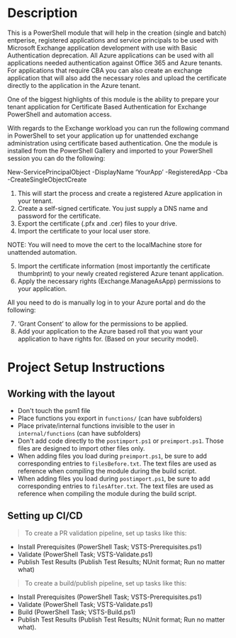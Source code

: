 ﻿# Description

This is a PowerShell module that will help in the creation (single and batch) entperise, registered applications and service principals to be used with Microsoft Exchange application development with use with Basic Authentication deprecation. All Azure applications can be used with all applications needed authentication against Office 365 and Azure tenants. For applications that require CBA you can also create an exchange application that will also add the necessary roles and upload the certificate directly to the application in the Azure tenant.

One of the biggest highlights of this module is the ability to prepare your tenant application for Certificate Based Authentication for Exchange PowerShell and automation access. 

With regards to the Exchange workload you can run the following command in PowerShell to set your application up for unattended exchange administration using certificate based authentication. One the module is installed from the PowerShell Gallery and imported to your PowerShell session you can do the following:

New-ServicePrincipalObject -DisplayName ‘YourApp’ -RegisteredApp -Cba -CreateSingleObjectCreate 

1.	This will start the process and create a registered Azure application in your tenant.
2.	Create a self-signed certificate. You just supply a DNS name and password for the certificate.
3.	Export the certificate (.pfx and .cer) files to your drive.
4.	Import the certificate to your local user store. 

NOTE: You will need to move the cert to the localMachine store for unattended automation. 

5.	Import the certificate information (most importantly the certificate thumbprint) to your newly created registered Azure tenant application.
6.	Apply the necessary rights (Exchange.ManageAsApp) permissions to your application.

All you need to do is manually log in to your Azure portal and do the following:

7.	‘Grant Consent’ to allow for the permissions to be applied. 
8.	Add your application to the Azure based roll that you want your application to have rights for. (Based on your security model).


# Project Setup Instructions
## Working with the layout

 - Don't touch the psm1 file
 - Place functions you export in `functions/` (can have subfolders)
 - Place private/internal functions invisible to the user in `internal/functions` (can have subfolders)
 - Don't add code directly to the `postimport.ps1` or `preimport.ps1`.
   Those files are designed to import other files only.
 - When adding files you load during `preimport.ps1`, be sure to add corresponding entries to `filesBefore.txt`.
   The text files are used as reference when compiling the module during the build script.
 - When adding files you load during `postimport.ps1`, be sure to add corresponding entries to `filesAfter.txt`.
   The text files are used as reference when compiling the module during the build script.

## Setting up CI/CD

> To create a PR validation pipeline, set up tasks like this:

 - Install Prerequisites (PowerShell Task; VSTS-Prerequisites.ps1)
 - Validate (PowerShell Task; VSTS-Validate.ps1)
 - Publish Test Results (Publish Test Results; NUnit format; Run no matter what)

> To create a build/publish pipeline, set up tasks like this:

 - Install Prerequisites (PowerShell Task; VSTS-Prerequisites.ps1)
 - Validate (PowerShell Task; VSTS-Validate.ps1)
 - Build (PowerShell Task; VSTS-Build.ps1)
 - Publish Test Results (Publish Test Results; NUnit format; Run no matter what).
